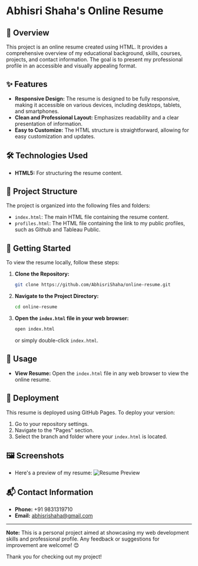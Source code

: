 # Abhisri Shaha's Online Resume

## 📖 Overview
This project is an online resume created using HTML. It provides a comprehensive overview of my educational background, skills, courses, projects, and contact information. The goal is to present my professional profile in an accessible and visually appealing format.

## ✨ Features
- **Responsive Design:** The resume is designed to be fully responsive, making it accessible on various devices, including desktops, tablets, and smartphones.
- **Clean and Professional Layout:** Emphasizes readability and a clear presentation of information.
- **Easy to Customize:** The HTML structure is straightforward, allowing for easy customization and updates.

## 🛠️ Technologies Used
- **HTML5:** For structuring the resume content.

## 📂 Project Structure
The project is organized into the following files and folders:
- `index.html`: The main HTML file containing the resume content.
- `profiles.html`: The HTML file containing the link to my public profiles, such as Github and Tableau Public.

## 🚀 Getting Started
To view the resume locally, follow these steps:
1. **Clone the Repository:**
    ```bash
    git clone https://github.com/AbhisriShaha/online-resume.git
    ```
2. **Navigate to the Project Directory:**
    ```bash
    cd online-resume
    ```
3. **Open the `index.html` file in your web browser:**
    ```bash
    open index.html
    ```
   or simply double-click `index.html`.

## 🌟 Usage
- **View Resume:** Open the `index.html` file in any web browser to view the online resume.

## 📡 Deployment
This resume is deployed using GitHub Pages. To deploy your version:
1. Go to your repository settings.
2. Navigate to the "Pages" section.
3. Select the branch and folder where your `index.html` is located.

## 🖼️ Screenshots
- Here's a preview of my resume:
![Resume Preview](https://github.com/abhisri-shaha/Online-Resume/assets/174130342/7992ccd8-c4da-424e-8baf-90a98571e810)


## 📬 Contact Information
- **Phone:** +91 9831319710
- **Email:** [abhisrishaha@gmail.com](mailto:abhisrishaha@gmail.com)

---

**Note:** This is a personal project aimed at showcasing my web development skills and professional profile. Any feedback or suggestions for improvement are welcome! 😊

Thank you for checking out my project!
